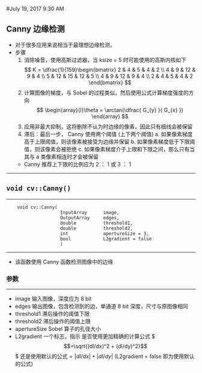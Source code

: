 #July 19, 2017 9:30 AM

## Canny 边缘检测

* 对于很多应用来说相当于最理想边缘检测，
* 步骤
	1. 消除噪音，使用高斯过滤器，当 ksize = 5 时可能使用的高斯内核如下
		$$
			K = \dfrac{1}{159}\begin{bmatrix} 2 & 4 & 5 & 4 & 2 \\ 4 & 9 & 				12 & 9 & 4 \\ 5 & 12 & 15 & 12 & 5 \\ 4 & 9 & 12 & 9 & 4 \\ 2 				& 4 & 5 & 4 & 2 \end{bmatrix}
		$$
	2. 计算图像的梯度，与 Sobel 的过程类似，然后使用公式计算梯度强度的方向
		$$
			\begin{array}{l}\theta = \arctan(\dfrac{ G_{y} }{ G_{x} }) 				\end{array}
		$$
	3. 应用非最大抑制，这将删除不认为时边缘的像素，因此只有细线会被保留
	4. 滞后：最后一步， Canny 使用两个阈值 (上下两个阈值)
		a. 如果像素梯度高于上限阈值，则该像素被接受为边缘并保留
		b. 如果像素梯度低于下限阈值，则该像素会被拒绝
		c. 如果像素梯度介于上限和下限之间，那么只有当其与 a 类像素相连时才会被保留
	*  Canny 推荐上下限的比例应为 2 ： 1 或 3 ： 1

- - -

## `void cv::Canny()`

- - -
		void cv::Canny(
						InputArray		image,
						OutputArray		edges,
						double			threshold1,
						double			threshold2,
						int				apertureSize = 3,
						bool			L2gradient = false
						)
- - -

* 该函数使用 Canny 函数检测图像中的边缘

### 参数

- - -

* image			输入图像，深度应为 8 bit
* edges			输出图像，包含检测到的边，单通道 8 bit 深度，尺寸与原图像相同
* threshold1	滞后操作的阈值下限
* threshold2	滞后操作的阈值上限
* apertureSize	Sobel 算子的孔径大小
* L2gradient	一个标志，指示 是否使用更加精确的计算公式 $$$=\sqrt{(dI/dx)^2 + (dI/dy)^2}$$$
还是使用默认的公式$=|dI/dx|+|dI/dy|$ (L2gradient = false 即为使用默认的公式)

